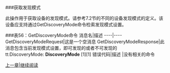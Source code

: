 ###获取发现模式

此操作用于获取设备的发现模式。请参考7.2节的不同的设备发现模式的定义。该设备应支持通过GetDiscoveryMode命令检索发现模式设置。

###表56：GetDiscoveryMode命令
消息名|描述
----|----
GetDiscoveryModeRequest|这是一个空消息
GetDiscoveryModeResponse|此消息包含当前发现模式设置，即可发现的或者不可发现的<br />tt:DiscoveryMode: **DiscoveryMode** [1][1]
错误代码|描述
 |没有相关的命令




[上一章](08.03.17.md)|[继续阅读](08.03.19.md)

